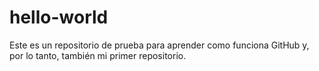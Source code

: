 # hello-world

Este es un repositorio de prueba para aprender como funciona GitHub y, por lo tanto, también mi primer repositorio.

